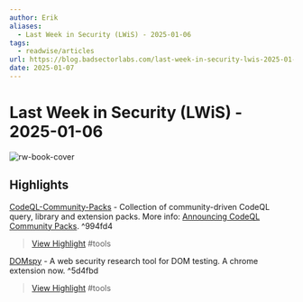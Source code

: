 ```yaml
---
author: Erik
aliases:
  - Last Week in Security (LWiS) - 2025-01-06
tags:
  - readwise/articles
url: https://blog.badsectorlabs.com/last-week-in-security-lwis-2025-01-06.html
date: 2025-01-07
---
```

# Last Week in Security (LWiS) - 2025-01-06

![rw-book-cover](https://blog.badsectorlabs.com/images/lwis/lwis-01-06.png)

## Highlights


[CodeQL-Community-Packs](https://github.com/GitHubSecurityLab/CodeQL-Community-Packs/) - Collection of community-driven CodeQL query, library and extension packs. More info: [Announcing CodeQL Community Packs](https://github.blog/security/vulnerability-research/announcing-codeql-community-packs/). ^994fd4
> [View Highlight](https://read.readwise.io/read/01jh04k5qabhd7ekn46vncr58c)
> #tools 


[DOMspy](https://github.com/GangGreenTemperTatum/DOMspy) - A web security research tool for DOM testing. A chrome extension now. ^5d4fbd
> [View Highlight](https://read.readwise.io/read/01jh04mcgg6d5e2wzn5jqw4yw1)
> #tools

